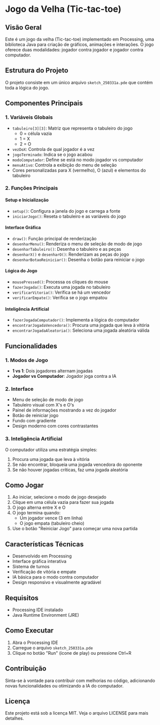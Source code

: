 # Jogo da Velha (Tic-tac-toe)

## Visão Geral
Este é um jogo da velha (Tic-tac-toe) implementado em Processing, uma biblioteca Java para criação de gráficos, animações e interações. O jogo oferece duas modalidades: jogador contra jogador e jogador contra computador.

## Estrutura do Projeto
O projeto consiste em um único arquivo `sketch_250331a.pde` que contém toda a lógica do jogo.

## Componentes Principais

### 1. Variáveis Globais
- `tabuleiro[3][3]`: Matriz que representa o tabuleiro do jogo
  - 0 = célula vazia
  - 1 = X
  - 2 = O
- `vezDoX`: Controla de qual jogador é a vez
- `jogoTerminado`: Indica se o jogo acabou
- `modoComputador`: Define se está no modo jogador vs computador
- `menuAtivo`: Controla a exibição do menu de seleção
- Cores personalizadas para X (vermelho), O (azul) e elementos do tabuleiro

### 2. Funções Principais

#### Setup e Inicialização
- `setup()`: Configura a janela do jogo e carrega a fonte
- `iniciarJogo()`: Reseta o tabuleiro e as variáveis do jogo

#### Interface Gráfica
- `draw()`: Função principal de renderização
- `desenharMenu()`: Renderiza o menu de seleção de modo de jogo
- `desenharTabuleiro()`: Desenha o tabuleiro e as peças
- `desenharX()` e `desenharO()`: Renderizam as peças do jogo
- `desenharBotaoReiniciar()`: Desenha o botão para reiniciar o jogo

#### Lógica do Jogo
- `mousePressed()`: Processa os cliques do mouse
- `fazerJogada()`: Executa uma jogada no tabuleiro
- `verificarVitoria()`: Verifica se há um vencedor
- `verificarEmpate()`: Verifica se o jogo empatou

#### Inteligência Artificial
- `fazerJogadaComputador()`: Implementa a lógica do computador
- `encontrarJogadaVencedora()`: Procura uma jogada que leva à vitória
- `encontrarJogadaAleatoria()`: Seleciona uma jogada aleatória válida

## Funcionalidades

### 1. Modos de Jogo
- **1 vs 1**: Dois jogadores alternam jogadas
- **Jogador vs Computador**: Jogador joga contra a IA

### 2. Interface
- Menu de seleção de modo de jogo
- Tabuleiro visual com X's e O's
- Painel de informações mostrando a vez do jogador
- Botão de reiniciar jogo
- Fundo com gradiente
- Design moderno com cores contrastantes

### 3. Inteligência Artificial
O computador utiliza uma estratégia simples:
1. Procura uma jogada que leva à vitória
2. Se não encontrar, bloqueia uma jogada vencedora do oponente
3. Se não houver jogadas críticas, faz uma jogada aleatória

## Como Jogar
1. Ao iniciar, selecione o modo de jogo desejado
2. Clique em uma célula vazia para fazer sua jogada
3. O jogo alterna entre X e O
4. O jogo termina quando:
   - Um jogador vence (3 em linha)
   - O jogo empata (tabuleiro cheio)
5. Use o botão "Reiniciar Jogo" para começar uma nova partida

## Características Técnicas
- Desenvolvido em Processing
- Interface gráfica interativa
- Sistema de turnos
- Verificação de vitória e empate
- IA básica para o modo contra computador
- Design responsivo e visualmente agradável

## Requisitos
- Processing IDE instalado
- Java Runtime Environment (JRE)

## Como Executar
1. Abra o Processing IDE
2. Carregue o arquivo `sketch_250331a.pde`
3. Clique no botão "Run" (ícone de play) ou pressione Ctrl+R

## Contribuição
Sinta-se à vontade para contribuir com melhorias no código, adicionando novas funcionalidades ou otimizando a IA do computador.

## Licença
Este projeto está sob a licença MIT. Veja o arquivo LICENSE para mais detalhes. 